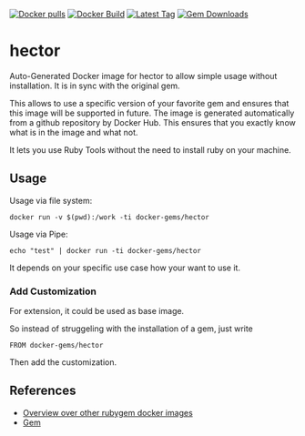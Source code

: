 [![Docker pulls](https://img.shields.io/docker/pulls/rubygem/hector.svg)](https://hub.docker.com/r/rubygem/hector/)
[![Docker Build](https://img.shields.io/docker/automated/rubygem/hector.svg)](https://hub.docker.com/r/rubygem/hector/)
[![Latest Tag](https://img.shields.io/github/tag/docker-rubygem/hector.svg)](https://hub.docker.com/r/rubygem/hector/)
[![Gem Downloads](https://img.shields.io/gem/dt/hector.svg)](https://rubygems.org/gems/hector/)
# hector

Auto-Generated Docker image for hector to allow simple usage without installation.
It is in sync with the original gem.

This allows to use a specific version of your favorite gem and ensures that this image will be supported in future.
The image is generated automatically from a github repository by Docker Hub.
This ensures that you exactly know what is in the image and what not.

It lets you use Ruby Tools without the need to install ruby on your machine.

## Usage

Usage via file system:

`docker run -v $(pwd):/work -ti docker-gems/hector`

Usage via Pipe:

`echo "test" | docker run -ti docker-gems/hector`

It depends on your specific use case how your want to use it.

### Add Customization

For extension, it could be used as base image.

So instead of struggeling with the installation of a gem, just write

`FROM docker-gems/hector`

Then add the customization.

## References

 - [Overview over other rubygem docker images](https://github.com/thinkbot/docker-rubygem)
 - [Gem](https://rubygems.org/gems/hector/)
